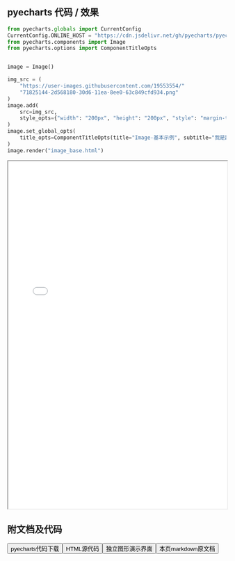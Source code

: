 
## pyecharts 代码 / 效果

```python
from pyecharts.globals import CurrentConfig
CurrentConfig.ONLINE_HOST = "https://cdn.jsdelivr.net/gh/pyecharts/pyecharts-assets@latest/assets/"
from pyecharts.components import Image
from pyecharts.options import ComponentTitleOpts


image = Image()

img_src = (
    "https://user-images.githubusercontent.com/19553554/"
    "71825144-2d568180-30d6-11ea-8ee0-63c849cfd934.png"
)
image.add(
    src=img_src,
    style_opts={"width": "200px", "height": "200px", "style": "margin-top: 20px"},
)
image.set_global_opts(
    title_opts=ComponentTitleOpts(title="Image-基本示例", subtitle="我是副标题支持换行哦")
)
image.render("image_base.html")
```

<iframe width="100%" height="800px" src="/pyecharts/Image/image_base.html"></iframe>

## 附文档及代码

<a href="https://cdn.jsdelivr.net/gh/wfy-belief/python/docs/pyecharts/Image/image_base.py"><button class="mybutton">pyecharts代码下载</button></a><a href="https://cdn.jsdelivr.net/gh/wfy-belief/python/docs/pyecharts/Image/image_base.html"><button class="mybutton">HTML源代码</button></a><a href="https://python.wfyblog.cn/pyecharts/Image/image_base.html"><button class="mybutton">独立图形演示界面</button></a><a href="https://cdn.jsdelivr.net/gh/wfy-belief/python/docs/pyecharts/Image/image_base.md"><button class="mybutton">本页markdown原文档</button></a>